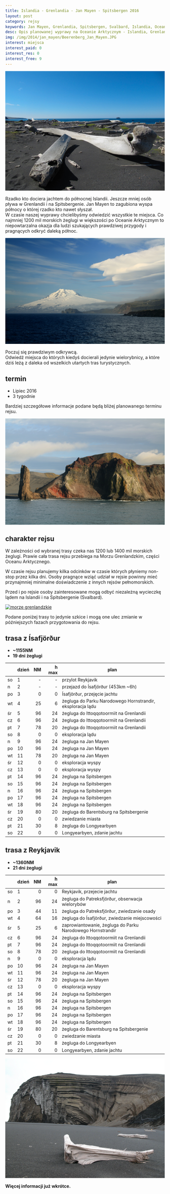 ```yaml
---
title: Islandia - Grenlandia - Jan Mayen - Spitsbergen 2016
layout: post
category: rejsy
keywords: Jan Mayen, Grenlandia, Spitsbergen, Svalbard, Islandia, Ocean Arktyczny, rejs, wyprawa, rejs morski
desc: Opis planowanej wyprawy na Oceanie Arktycznym - Islandia, Grenlandia, Jan Mayen, Spitsbergen (Svalbard) 2016
img: /img/2014/jan_mayen/Beerenberg_Jan_Mayen.JPG
interest: miejsca
interest_paid: 0
interest_res: 0
interest_free: 9
---
```


![wieloryby](/img/2014/jan_mayen/jan_mayen_wieloryby.jpg)

Rzadko kto dociera jachtem do północnej Islandii. Jeszcze mniej osób pływa w Grenlandii i na Spitsbergenie. 
Jan Mayen to zagubiona wyspa północy o której rzadko kto nawet słyszał.  
W czasie naszej wyprawy chcielibyśmy odwiedzić wszystkie te miejsca. Co najmniej 1200 mil morskich żeglugi w większości po Oceanie Arktycznym 
to niepowtarzalna okazja dla ludzi szukających prawdziwej przygody i pragnących odkryć daleką północ. 

![Jan Mayen](/img/2014/jan_mayen/Beerenberg_Jan_Mayen.JPG)

Poczuj się prawdziwym odkrywcą.  
Odwiedź miejsca do których kiedyś docierali jedynie wielorybnicy, a które dziś leżą z daleka od wszelkich utartych tras turystycznych.

termin
-------

* Lipiec 2016
* 3 tygodnie

Bardziej szczegółowe informacje podane będą bliżej planowanego terminu rejsu.

![](/img/2014/jan_mayen/Jan_Mayen_Brielletarnet.JPG)


charakter rejsu
--------------------

W zależności od wybranej trasy czeka nas 1200 lub 1400 mil morskich żeglugi. Prawie cała trasa rejsu przebiega na Morzu Grenlandzkim,
części Oceanu Arktycznego.

W czasie rejsu planujemy kilka odcinków w czasie których płyniemy non-stop przez kilka dni. Osoby pragnące wziąć udział 
w rejsie powinny mieć przynajmniej minimalne doświadczenie z innych rejsów pełnomorskich.  

Przed i po rejsie osoby zainteresowane mogą odbyć niezależną wycieczkę lądem na Islandii i na Spitsbergenie (Svalbard).

[![morze grenlandzkie](http://www.worldatlas.com/aatlas/infopage/greensea.gif)](http://www.worldatlas.com/aatlas/infopage/greenlandsea.htm)

Podane poniżej trasy to jedynie szkice i mogą one ulec zmianie w późniejszych fazach przygotowania do rejsu.

trasa z Ísafjörður
------

* **~1155NM**
* **19 dni żeglugi**


|    | dzień | NM | h max | plan |
| -- | ----- | --:| -----:| -----|
| so |  1    |  - |   -   | przylot Reykjavik |
| n  |  2    |  - |   -   | przejazd do Ísafjörður (453km ~6h) |
| po |  3    |  0 |   0   | Ísafjörður, przejęcie jachtu |
| wt |  4    | 25 |   6   | żegluga do Parku Narodowego Hornstrandir, eksploracja lądu |
| śr |  5    | 96 |  24   | żegluga do Ittoqqotoormiit na Grenlandii |
| cz |  6    | 96 |  24   | żegluga do Ittoqqotoormiit na Grenlandii |
| pt |  7    | 78 |  20   | żegluga do Ittoqqotoormiit na Grenlandii |
| so |  8    |  0 |   0   | eksploracja lądu |
| n  |  9    | 96 |  24   | żegluga na Jan Mayen | 
| po | 10    | 96 |  24   | żegluga na Jan Mayen | 
| wt | 11    | 78 |  20   | żegluga na Jan Mayen | 
| śr | 12    |  0 |   0   | eksploracja wyspy |
| cz | 13    |  0 |   0   | eksploracja wyspy |
| pt | 14    | 96 |  24   | żegluga na Spitsbergen |
| so | 15    | 96 |  24   | żegluga na Spitsbergen |
| n  | 16    | 96 |  24   | żegluga na Spitsbergen |
| po | 17    | 96 |  24   | żegluga na Spitsbergen |
| wt | 18    | 96 |  24   | żegluga na Spitsbergen |
| śr | 19    | 80 |  20   | żegluga do Barentsburg na Spitsbergenie |
| cz | 20    |  0 |   0   | zwiedzanie miasta |
| pt | 21    | 30 |   8   | żegluga do Longyearbyen |
| so | 22    |  0 |   0   | Longyearbyen, zdanie jachtu |


trasa z Reykjavik
--------

* **~1360NM**
* **21 dni żeglugi**

|    | dzień | NM | h max | plan |
| -- | ----- | --:| -----:| -----|
| so |  1    |  0 |   0   | Reykjavik, przejecie jachtu |
| n  |  2    | 96 |  24   | żegluga do Patreksfjörður, obserwacja wielorybów |
| po |  3    | 44 |  11   | żegluga do Patreksfjörður, zwiedzanie osady |
| wt |  4    | 64 |  16   | żegluga do Ísafjörður, zwiedzanie miejscowości |
| śr |  5    | 25 |  6    | zaprowiantowanie, żegluga do Parku Narodowego Hornstrandir |
| cz |  6    | 96 |  24   | żegluga do Ittoqqotoormiit na Grenlandii |
| pt |  7    | 96 |  24   | żegluga do Ittoqqotoormiit na Grenlandii |
| so |  8    | 78 |  20   | żegluga do Ittoqqotoormiit na Grenlandii |
| n  |  9    |  0 |   0   | eksploracja lądu |
| po | 10    | 96 |  24   | żegluga na Jan Mayen |
| wt | 11    | 96 |  24   | żegluga na Jan Mayen |
| śr | 12    | 78 |  20   | żegluga na Jan Mayen |
| cz | 13    |  0 |   0   | eksploracja wyspy |
| pt | 14    | 96 |  24   | żegluga na Spitsbergen |
| so | 15    | 96 |  24   | żegluga na Spitsbergen |
| n  | 16    | 96 |  24   | żegluga na Spitsbergen |
| po | 17    | 96 |  24   | żegluga na Spitsbergen |
| wt | 18    | 96 |  24   | żegluga na Spitsbergen |
| śr | 19    | 80 |  20   | żegluga do Barentsburg na Spitsbergenie |
| cz | 20    |  0 |   0   | zwiedzanie miasta |
| pt | 21    | 30 |   8   | żegluga do Longyearbyen |
| so | 22    |  0 |   0   | Longyearbyen, zdanie jachtu |


![](/img/2014/jan_mayen/Jan_mayen_egg-oeja_hg.jpg)

**Więcej informacji już wkrótce.**
